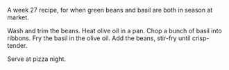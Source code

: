 A week 27 recipe, for when green beans and basil are both in season at market.

Wash and trim the beans.
Heat olive oil in a pan.
Chop a bunch of basil into ribbons.
Fry the basil in the olive oil.
Add the beans, stir-fry until crisp-tender.

Serve at pizza night.
